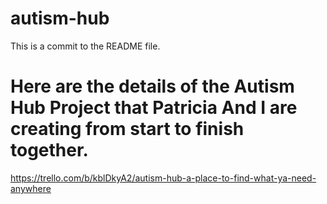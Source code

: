 # autism-hub
This is a commit to the README file. 
# Here are the details of the Autism Hub Project that Patricia And I are creating from start to finish together.

https://trello.com/b/kblDkyA2/autism-hub-a-place-to-find-what-ya-need-anywhere